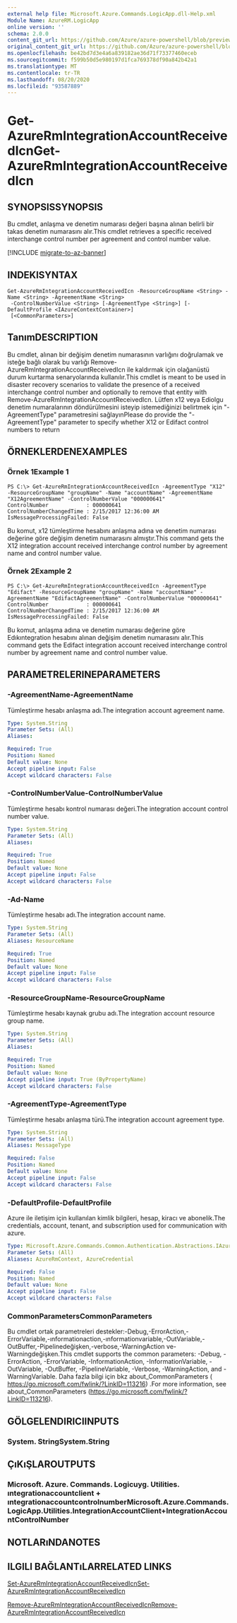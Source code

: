 ```yaml
---
external help file: Microsoft.Azure.Commands.LogicApp.dll-Help.xml
Module Name: AzureRM.LogicApp
online version: ''
schema: 2.0.0
content_git_url: https://github.com/Azure/azure-powershell/blob/preview/src/ResourceManager/LogicApp/Commands.LogicApp/help/Get-AzureRmIntegrationAccountReceivedIcn.md
original_content_git_url: https://github.com/Azure/azure-powershell/blob/preview/src/ResourceManager/LogicApp/Commands.LogicApp/help/Get-AzureRmIntegrationAccountReceivedIcn.md
ms.openlocfilehash: be42bd7d3e4a6a839182ae36d71f73377460eceb
ms.sourcegitcommit: f599b50d5e980197d1fca769378df90a842b42a1
ms.translationtype: MT
ms.contentlocale: tr-TR
ms.lasthandoff: 08/20/2020
ms.locfileid: "93587889"
---
```

# <span data-ttu-id="6fc6d-101">Get-AzureRmIntegrationAccountReceivedIcn</span><span class="sxs-lookup"><span data-stu-id="6fc6d-101">Get-AzureRmIntegrationAccountReceivedIcn</span></span>

## <span data-ttu-id="6fc6d-102">SYNOPSIS</span><span class="sxs-lookup"><span data-stu-id="6fc6d-102">SYNOPSIS</span></span>
<span data-ttu-id="6fc6d-103">Bu cmdlet, anlaşma ve denetim numarası değeri başına alınan belirli bir takas denetim numarasını alır.</span><span class="sxs-lookup"><span data-stu-id="6fc6d-103">This cmdlet retrieves a specific received interchange control number per agreement and control number value.</span></span>

[!INCLUDE [migrate-to-az-banner](../../includes/migrate-to-az-banner.md)]

## <span data-ttu-id="6fc6d-104">INDEKI</span><span class="sxs-lookup"><span data-stu-id="6fc6d-104">SYNTAX</span></span>

```
Get-AzureRmIntegrationAccountReceivedIcn -ResourceGroupName <String> -Name <String> -AgreementName <String>
 -ControlNumberValue <String> [-AgreementType <String>] [-DefaultProfile <IAzureContextContainer>]
 [<CommonParameters>]
```

## <span data-ttu-id="6fc6d-105">Tanım</span><span class="sxs-lookup"><span data-stu-id="6fc6d-105">DESCRIPTION</span></span>
<span data-ttu-id="6fc6d-106">Bu cmdlet, alınan bir değişim denetim numarasının varlığını doğrulamak ve isteğe bağlı olarak bu varlığı Remove-AzureRmIntegrationAccountReceivedIcn ile kaldırmak için olağanüstü durum kurtarma senaryolarında kullanılır.</span><span class="sxs-lookup"><span data-stu-id="6fc6d-106">This cmdlet is meant to be used in disaster recovery scenarios to validate the presence of a received interchange control number and optionally to remove that entity with Remove-AzureRmIntegrationAccountReceivedIcn.</span></span>
<span data-ttu-id="6fc6d-107">Lütfen x12 veya Ediolgu denetim numaralarının döndürülmesini isteyip istemediğinizi belirtmek için "-AgreementType" parametresini sağlayın</span><span class="sxs-lookup"><span data-stu-id="6fc6d-107">Please do provide the "-AgreementType" parameter to specify whether X12 or Edifact control numbers to return</span></span>

## <span data-ttu-id="6fc6d-108">ÖRNEKLERDEN</span><span class="sxs-lookup"><span data-stu-id="6fc6d-108">EXAMPLES</span></span>

### <span data-ttu-id="6fc6d-109">Örnek 1</span><span class="sxs-lookup"><span data-stu-id="6fc6d-109">Example 1</span></span>
```
PS C:\> Get-AzureRmIntegrationAccountReceivedIcn -AgreementType "X12" -ResourceGroupName "groupName" -Name "accountName" -AgreementName "X12AgreementName" -ControlNumberValue "000000641"
ControlNumber            : 000000641
ControlNumberChangedTime : 2/15/2017 12:36:00 AM
IsMessageProcessingFailed: False
```

<span data-ttu-id="6fc6d-110">Bu komut, x12 tümleştirme hesabını anlaşma adına ve denetim numarası değerine göre değişim denetim numarasını almıştır.</span><span class="sxs-lookup"><span data-stu-id="6fc6d-110">This command gets the X12 integration account received interchange control number by agreement name and control number value.</span></span>

### <span data-ttu-id="6fc6d-111">Örnek 2</span><span class="sxs-lookup"><span data-stu-id="6fc6d-111">Example 2</span></span>
```
PS C:\> Get-AzureRmIntegrationAccountReceivedIcn -AgreementType "Edifact" -ResourceGroupName "groupName" -Name "accountName" -AgreementName "EdifactAgreementName" -ControlNumberValue "000000641"
ControlNumber            : 000000641
ControlNumberChangedTime : 2/15/2017 12:36:00 AM
IsMessageProcessingFailed: False
```

<span data-ttu-id="6fc6d-112">Bu komut, anlaşma adına ve denetim numarası değerine göre Edıkıntegration hesabını alınan değişim denetim numarasını alır.</span><span class="sxs-lookup"><span data-stu-id="6fc6d-112">This command gets the Edifact integration account received interchange control number by agreement name and control number value.</span></span>

## <span data-ttu-id="6fc6d-113">PARAMETRELERINE</span><span class="sxs-lookup"><span data-stu-id="6fc6d-113">PARAMETERS</span></span>

### <span data-ttu-id="6fc6d-114">-AgreementName</span><span class="sxs-lookup"><span data-stu-id="6fc6d-114">-AgreementName</span></span>
<span data-ttu-id="6fc6d-115">Tümleştirme hesabı anlaşma adı.</span><span class="sxs-lookup"><span data-stu-id="6fc6d-115">The integration account agreement name.</span></span>

```yaml
Type: System.String
Parameter Sets: (All)
Aliases: 

Required: True
Position: Named
Default value: None
Accept pipeline input: False
Accept wildcard characters: False
```

### <span data-ttu-id="6fc6d-116">-ControlNumberValue</span><span class="sxs-lookup"><span data-stu-id="6fc6d-116">-ControlNumberValue</span></span>
<span data-ttu-id="6fc6d-117">Tümleştirme hesabı kontrol numarası değeri.</span><span class="sxs-lookup"><span data-stu-id="6fc6d-117">The integration account control number value.</span></span>

```yaml
Type: System.String
Parameter Sets: (All)
Aliases: 

Required: True
Position: Named
Default value: None
Accept pipeline input: False
Accept wildcard characters: False
```

### <span data-ttu-id="6fc6d-118">-Ad</span><span class="sxs-lookup"><span data-stu-id="6fc6d-118">-Name</span></span>
<span data-ttu-id="6fc6d-119">Tümleştirme hesabı adı.</span><span class="sxs-lookup"><span data-stu-id="6fc6d-119">The integration account name.</span></span>

```yaml
Type: System.String
Parameter Sets: (All)
Aliases: ResourceName

Required: True
Position: Named
Default value: None
Accept pipeline input: False
Accept wildcard characters: False
```

### <span data-ttu-id="6fc6d-120">-ResourceGroupName</span><span class="sxs-lookup"><span data-stu-id="6fc6d-120">-ResourceGroupName</span></span>
<span data-ttu-id="6fc6d-121">Tümleştirme hesabı kaynak grubu adı.</span><span class="sxs-lookup"><span data-stu-id="6fc6d-121">The integration account resource group name.</span></span>

```yaml
Type: System.String
Parameter Sets: (All)
Aliases: 

Required: True
Position: Named
Default value: None
Accept pipeline input: True (ByPropertyName)
Accept wildcard characters: False
```

### <span data-ttu-id="6fc6d-122">-AgreementType</span><span class="sxs-lookup"><span data-stu-id="6fc6d-122">-AgreementType</span></span>
<span data-ttu-id="6fc6d-123">Tümleştirme hesabı anlaşma türü.</span><span class="sxs-lookup"><span data-stu-id="6fc6d-123">The integration account agreement type.</span></span>

```yaml
Type: System.String
Parameter Sets: (All)
Aliases: MessageType

Required: False
Position: Named
Default value: None
Accept pipeline input: False
Accept wildcard characters: False
```

### <span data-ttu-id="6fc6d-124">-DefaultProfile</span><span class="sxs-lookup"><span data-stu-id="6fc6d-124">-DefaultProfile</span></span>
<span data-ttu-id="6fc6d-125">Azure ile iletişim için kullanılan kimlik bilgileri, hesap, kiracı ve abonelik.</span><span class="sxs-lookup"><span data-stu-id="6fc6d-125">The credentials, account, tenant, and subscription used for communication with azure.</span></span>

```yaml
Type: Microsoft.Azure.Commands.Common.Authentication.Abstractions.IAzureContextContainer
Parameter Sets: (All)
Aliases: AzureRmContext, AzureCredential

Required: False
Position: Named
Default value: None
Accept pipeline input: False
Accept wildcard characters: False
```

### <span data-ttu-id="6fc6d-126">CommonParameters</span><span class="sxs-lookup"><span data-stu-id="6fc6d-126">CommonParameters</span></span>
<span data-ttu-id="6fc6d-127">Bu cmdlet ortak parametreleri destekler:-Debug,-ErrorAction,-ErrorVariable,-ınformationaction,-ınformationvariable,-OutVariable,-OutBuffer,-Pipelinedeğişken,-verbose,-WarningAction ve-Warningdeğişken.</span><span class="sxs-lookup"><span data-stu-id="6fc6d-127">This cmdlet supports the common parameters: -Debug, -ErrorAction, -ErrorVariable, -InformationAction, -InformationVariable, -OutVariable, -OutBuffer, -PipelineVariable, -Verbose, -WarningAction, and -WarningVariable.</span></span> <span data-ttu-id="6fc6d-128">Daha fazla bilgi için bkz about_CommonParameters ( https://go.microsoft.com/fwlink/?LinkID=113216) .</span><span class="sxs-lookup"><span data-stu-id="6fc6d-128">For more information, see about_CommonParameters (https://go.microsoft.com/fwlink/?LinkID=113216).</span></span>

## <span data-ttu-id="6fc6d-129">GÖLGELENDIRICI</span><span class="sxs-lookup"><span data-stu-id="6fc6d-129">INPUTS</span></span>

### <span data-ttu-id="6fc6d-130">System. String</span><span class="sxs-lookup"><span data-stu-id="6fc6d-130">System.String</span></span>

## <span data-ttu-id="6fc6d-131">ÇıKıŞLAR</span><span class="sxs-lookup"><span data-stu-id="6fc6d-131">OUTPUTS</span></span>

### <span data-ttu-id="6fc6d-132">Microsoft. Azure. Commands. Logicuyg. Utilities. ıntegrationaccountclient + ıntegrationaccountcontrolnumber</span><span class="sxs-lookup"><span data-stu-id="6fc6d-132">Microsoft.Azure.Commands.LogicApp.Utilities.IntegrationAccountClient+IntegrationAccountControlNumber</span></span>

## <span data-ttu-id="6fc6d-133">NOTLARıNDA</span><span class="sxs-lookup"><span data-stu-id="6fc6d-133">NOTES</span></span>

## <span data-ttu-id="6fc6d-134">ILGILI BAĞLANTıLAR</span><span class="sxs-lookup"><span data-stu-id="6fc6d-134">RELATED LINKS</span></span>

[<span data-ttu-id="6fc6d-135">Set-AzureRmIntegrationAccountReceivedIcn</span><span class="sxs-lookup"><span data-stu-id="6fc6d-135">Set-AzureRmIntegrationAccountReceivedIcn</span></span>](./Set-AzureRmIntegrationAccountReceivedIcn.md)

[<span data-ttu-id="6fc6d-136">Remove-AzureRmIntegrationAccountReceivedIcn</span><span class="sxs-lookup"><span data-stu-id="6fc6d-136">Remove-AzureRmIntegrationAccountReceivedIcn</span></span>](./Remove-AzureRmIntegrationAccountReceivedIcn.md)
